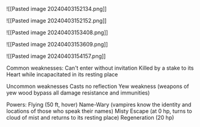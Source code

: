 
![[Pasted image 20240403152134.png]]

![[Pasted image 20240403152152.png]]


![[Pasted image 20240403153408.png]]


![[Pasted image 20240403153609.png]]

![[Pasted image 20240403154157.png]]

Common weaknesses:
Can't enter without invitation
Killed by a stake to its Heart while incapacitated in its resting place

Uncommon weaknesses
Casts no reflection
Yew weakness (weapons of yew wood bypass all damage resistance and immunities)

Powers:
Flying (50 ft, hover)
Name-Wary (vampires know the identity and locations of those who speak their names)
Misty Escape (at 0 hp, turns to cloud of mist and returns to its resting place)
Regeneration (20 hp)
